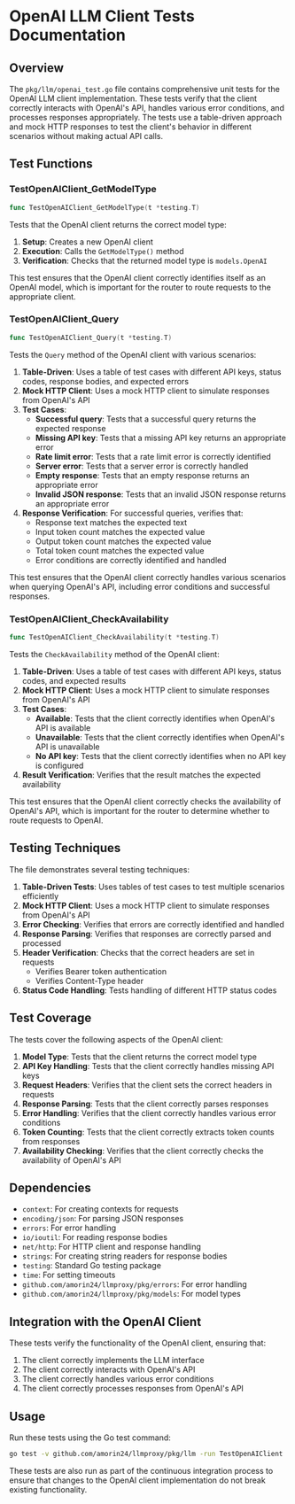 # OpenAI LLM Client Tests Documentation

## Overview

The `pkg/llm/openai_test.go` file contains comprehensive unit tests for the OpenAI LLM client implementation. These tests verify that the client correctly interacts with OpenAI's API, handles various error conditions, and processes responses appropriately. The tests use a table-driven approach and mock HTTP responses to test the client's behavior in different scenarios without making actual API calls.

## Test Functions

### TestOpenAIClient_GetModelType

```go
func TestOpenAIClient_GetModelType(t *testing.T)
```

Tests that the OpenAI client returns the correct model type:

1. **Setup**: Creates a new OpenAI client
2. **Execution**: Calls the `GetModelType()` method
3. **Verification**: Checks that the returned model type is `models.OpenAI`

This test ensures that the OpenAI client correctly identifies itself as an OpenAI model, which is important for the router to route requests to the appropriate client.

### TestOpenAIClient_Query

```go
func TestOpenAIClient_Query(t *testing.T)
```

Tests the `Query` method of the OpenAI client with various scenarios:

1. **Table-Driven**: Uses a table of test cases with different API keys, status codes, response bodies, and expected errors
2. **Mock HTTP Client**: Uses a mock HTTP client to simulate responses from OpenAI's API
3. **Test Cases**:
   - **Successful query**: Tests that a successful query returns the expected response
   - **Missing API key**: Tests that a missing API key returns an appropriate error
   - **Rate limit error**: Tests that a rate limit error is correctly identified
   - **Server error**: Tests that a server error is correctly handled
   - **Empty response**: Tests that an empty response returns an appropriate error
   - **Invalid JSON response**: Tests that an invalid JSON response returns an appropriate error
4. **Response Verification**: For successful queries, verifies that:
   - Response text matches the expected text
   - Input token count matches the expected value
   - Output token count matches the expected value
   - Total token count matches the expected value
   - Error conditions are correctly identified and handled

This test ensures that the OpenAI client correctly handles various scenarios when querying OpenAI's API, including error conditions and successful responses.

### TestOpenAIClient_CheckAvailability

```go
func TestOpenAIClient_CheckAvailability(t *testing.T)
```

Tests the `CheckAvailability` method of the OpenAI client:

1. **Table-Driven**: Uses a table of test cases with different API keys, status codes, and expected results
2. **Mock HTTP Client**: Uses a mock HTTP client to simulate responses from OpenAI's API
3. **Test Cases**:
   - **Available**: Tests that the client correctly identifies when OpenAI's API is available
   - **Unavailable**: Tests that the client correctly identifies when OpenAI's API is unavailable
   - **No API key**: Tests that the client correctly identifies when no API key is configured
4. **Result Verification**: Verifies that the result matches the expected availability

This test ensures that the OpenAI client correctly checks the availability of OpenAI's API, which is important for the router to determine whether to route requests to OpenAI.

## Testing Techniques

The file demonstrates several testing techniques:

1. **Table-Driven Tests**: Uses tables of test cases to test multiple scenarios efficiently
2. **Mock HTTP Client**: Uses a mock HTTP client to simulate responses from OpenAI's API
3. **Error Checking**: Verifies that errors are correctly identified and handled
4. **Response Parsing**: Verifies that responses are correctly parsed and processed
5. **Header Verification**: Checks that the correct headers are set in requests
   - Verifies Bearer token authentication
   - Verifies Content-Type header
6. **Status Code Handling**: Tests handling of different HTTP status codes

## Test Coverage

The tests cover the following aspects of the OpenAI client:

1. **Model Type**: Tests that the client returns the correct model type
2. **API Key Handling**: Tests that the client correctly handles missing API keys
3. **Request Headers**: Verifies that the client sets the correct headers in requests
4. **Response Parsing**: Tests that the client correctly parses responses
5. **Error Handling**: Verifies that the client correctly handles various error conditions
6. **Token Counting**: Tests that the client correctly extracts token counts from responses
7. **Availability Checking**: Verifies that the client correctly checks the availability of OpenAI's API

## Dependencies

- `context`: For creating contexts for requests
- `encoding/json`: For parsing JSON responses
- `errors`: For error handling
- `io/ioutil`: For reading response bodies
- `net/http`: For HTTP client and response handling
- `strings`: For creating string readers for response bodies
- `testing`: Standard Go testing package
- `time`: For setting timeouts
- `github.com/amorin24/llmproxy/pkg/errors`: For error handling
- `github.com/amorin24/llmproxy/pkg/models`: For model types

## Integration with the OpenAI Client

These tests verify the functionality of the OpenAI client, ensuring that:

1. The client correctly implements the LLM interface
2. The client correctly interacts with OpenAI's API
3. The client correctly handles various error conditions
4. The client correctly processes responses from OpenAI's API

## Usage

Run these tests using the Go test command:

```bash
go test -v github.com/amorin24/llmproxy/pkg/llm -run TestOpenAIClient
```

These tests are also run as part of the continuous integration process to ensure that changes to the OpenAI client implementation do not break existing functionality.
